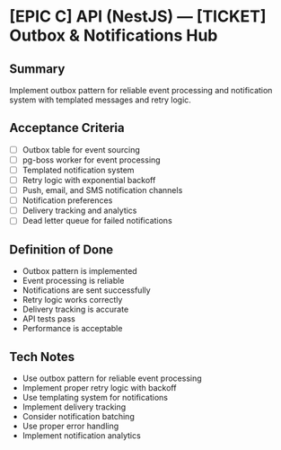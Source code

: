 # [EPIC C] API (NestJS) — [TICKET] Outbox & Notifications Hub

## Summary
Implement outbox pattern for reliable event processing and notification system with templated messages and retry logic.

## Acceptance Criteria
- [ ] Outbox table for event sourcing
- [ ] pg-boss worker for event processing
- [ ] Templated notification system
- [ ] Retry logic with exponential backoff
- [ ] Push, email, and SMS notification channels
- [ ] Notification preferences
- [ ] Delivery tracking and analytics
- [ ] Dead letter queue for failed notifications

## Definition of Done
- Outbox pattern is implemented
- Event processing is reliable
- Notifications are sent successfully
- Retry logic works correctly
- Delivery tracking is accurate
- API tests pass
- Performance is acceptable

## Tech Notes
- Use outbox pattern for reliable event processing
- Implement proper retry logic with backoff
- Use templating system for notifications
- Implement delivery tracking
- Consider notification batching
- Use proper error handling
- Implement notification analytics
